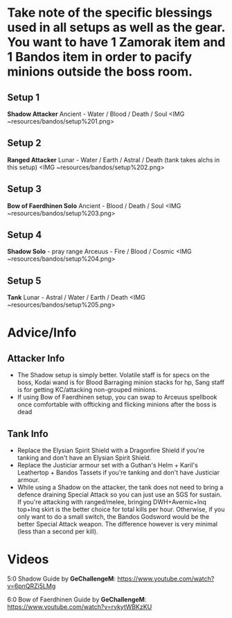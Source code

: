 # Take note of the specific blessings used in all setups as well as the gear. You want to have 1 Zamorak item and 1 Bandos item in order to pacify minions outside the boss room.

## Setup 1
**Shadow Attacker**
Ancient - Water / Blood / Death / Soul
<IMG ~resources/bandos/setup%201.png>

## Setup 2
**Ranged Attacker**
Lunar - Water / Earth / Astral / Death (tank takes alchs in this setup)
<IMG ~resources/bandos/setup%202.png>

## Setup 3
**Bow of Faerdhinen Solo**
Ancient - Blood / Death / Soul
<IMG ~resources/bandos/setup%203.png>

## Setup 4
**Shadow Solo** - pray range
Arceuus - Fire / Blood / Cosmic
<IMG ~resources/bandos/setup%204.png>

## Setup 5
**Tank**
Lunar - Astral / Water / Earth / Death
<IMG ~resources/bandos/setup%205.png>

# Advice/Info

## Attacker Info
- The Shadow setup is simply better. Volatile staff is for specs on the boss, Kodai wand is for Blood Barraging minion stacks for hp, Sang staff is for getting KC/attacking non-grouped minions. 
- If using Bow of Faerdhinen setup, you can swap to Arceuus spellbook once comfortable with offticking and flicking minions after the boss is dead

## Tank Info
- Replace the Elysian Spirit Shield with a Dragonfire Shield if you're tanking and don't have an Elysian Spirit Shield.
- Replace the Justiciar armour set with a Guthan's Helm + Karil's Leathertop + Bandos Tassets if you're tanking and don't have Justiciar armour. 
- While using a Shadow on the attacker, the tank does not need to bring a defence draining Special Attack so you can just use an SGS for sustain. If you're attacking with ranged/melee, bringing DWH+Avernic+Inq top+Inq skirt is the better choice for total kills per hour. Otherwise, if you only want to do a small switch, the Bandos Godsword would be the better Special Attack weapon. The difference however is very minimal (less than a second per kill).

# Videos

5:0 Shadow Guide by **GeChallengeM**: https://www.youtube.com/watch?v=6pnQRZi5LMg

6:0 Bow of Faerdhinen Guide by **GeChallengeM**: https://www.youtube.com/watch?v=rvkytWBKzKU
